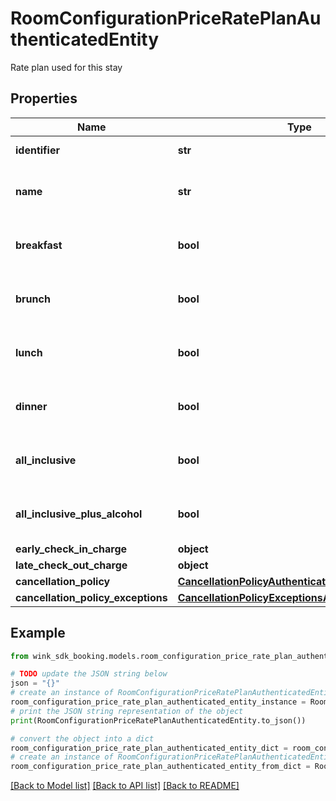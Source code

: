 # RoomConfigurationPriceRatePlanAuthenticatedEntity

Rate plan used for this stay

## Properties

Name | Type | Description | Notes
------------ | ------------- | ------------- | -------------
**identifier** | **str** | Rate plan identifier | 
**name** | **str** | Provides the name of the rate plan. | 
**breakfast** | **bool** | When true, indicates breakfast is included. | [default to False]
**brunch** | **bool** | When true, indicates brunch is included. | [default to False]
**lunch** | **bool** | When true, indicates lunch is included. | [default to False]
**dinner** | **bool** | When true, indicates dinner is included. | [default to False]
**all_inclusive** | **bool** | Everything included except alcohol | [default to False]
**all_inclusive_plus_alcohol** | **bool** | Everything included with alcohol | [default to False]
**early_check_in_charge** | **object** |  | [optional] 
**late_check_out_charge** | **object** |  | [optional] 
**cancellation_policy** | [**CancellationPolicyAuthenticatedEntity**](CancellationPolicyAuthenticatedEntity.md) |  | [optional] 
**cancellation_policy_exceptions** | [**CancellationPolicyExceptionsAuthenticatedEntity**](CancellationPolicyExceptionsAuthenticatedEntity.md) |  | [optional] 

## Example

```python
from wink_sdk_booking.models.room_configuration_price_rate_plan_authenticated_entity import RoomConfigurationPriceRatePlanAuthenticatedEntity

# TODO update the JSON string below
json = "{}"
# create an instance of RoomConfigurationPriceRatePlanAuthenticatedEntity from a JSON string
room_configuration_price_rate_plan_authenticated_entity_instance = RoomConfigurationPriceRatePlanAuthenticatedEntity.from_json(json)
# print the JSON string representation of the object
print(RoomConfigurationPriceRatePlanAuthenticatedEntity.to_json())

# convert the object into a dict
room_configuration_price_rate_plan_authenticated_entity_dict = room_configuration_price_rate_plan_authenticated_entity_instance.to_dict()
# create an instance of RoomConfigurationPriceRatePlanAuthenticatedEntity from a dict
room_configuration_price_rate_plan_authenticated_entity_from_dict = RoomConfigurationPriceRatePlanAuthenticatedEntity.from_dict(room_configuration_price_rate_plan_authenticated_entity_dict)
```
[[Back to Model list]](../README.md#documentation-for-models) [[Back to API list]](../README.md#documentation-for-api-endpoints) [[Back to README]](../README.md)


